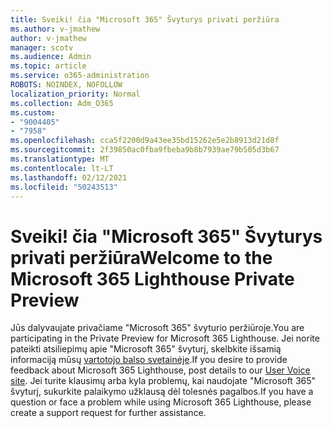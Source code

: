 ```yaml
---
title: Sveiki! čia "Microsoft 365" Švyturys privati peržiūra
ms.author: v-jmathew
author: v-jmathew
manager: scotv
ms.audience: Admin
ms.topic: article
ms.service: o365-administration
ROBOTS: NOINDEX, NOFOLLOW
localization_priority: Normal
ms.collection: Adm_O365
ms.custom:
- "9004405"
- "7958"
ms.openlocfilehash: cca5f2200d9a43ee35bd15262e5e2b8913d21d8f
ms.sourcegitcommit: 2f39850ac0fba9fbeba9b8b7939ae79b505d3b67
ms.translationtype: MT
ms.contentlocale: lt-LT
ms.lasthandoff: 02/12/2021
ms.locfileid: "50243513"
---
```

# <a name="welcome-to-the-microsoft-365-lighthouse-private-preview"></a><span data-ttu-id="0a207-102">Sveiki! čia "Microsoft 365" Švyturys privati peržiūra</span><span class="sxs-lookup"><span data-stu-id="0a207-102">Welcome to the Microsoft 365 Lighthouse Private Preview</span></span>

<span data-ttu-id="0a207-103">Jūs dalyvaujate privačiame "Microsoft 365" švyturio peržiūroje.</span><span class="sxs-lookup"><span data-stu-id="0a207-103">You are participating in the Private Preview for Microsoft 365 Lighthouse.</span></span> <span data-ttu-id="0a207-104">Jei norite pateikti atsiliepimų apie "Microsoft 365" švyturį, skelbkite išsamią informaciją mūsų [vartotojo balso svetainėje](https://aka.ms/M365Lighthouseuservoice).</span><span class="sxs-lookup"><span data-stu-id="0a207-104">If you desire to provide feedback about Microsoft 365 Lighthouse, post details to our [User Voice site](https://aka.ms/M365Lighthouseuservoice).</span></span> <span data-ttu-id="0a207-105">Jei turite klausimų arba kyla problemų, kai naudojate "Microsoft 365" švyturį, sukurkite palaikymo užklausą dėl tolesnės pagalbos.</span><span class="sxs-lookup"><span data-stu-id="0a207-105">If you have a question or face a problem while using Microsoft 365 Lighthouse, please create a support request for further assistance.</span></span>
